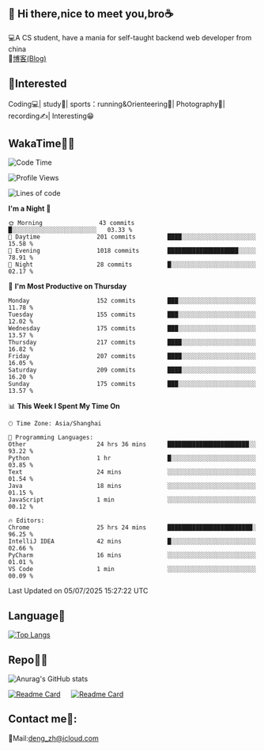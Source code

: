 👋 Hi there,nice to meet you,bro☕
---
💻A CS student, have a mania for self-taught backend web developer from china   
📌[博客(Blog)](https://github.com/HealUP/MyBlog)

 <!-- waka-box start -->
 <!-- waka-box end -->
 
🧲**Interested**
--
Coding💻| study📖| sports：running&Orienteering🏃‍| Photography📸| recording✍️| Interesting😁

WakaTime👨‍💻
---
<!--START_SECTION:waka-->
![Code Time](http://img.shields.io/badge/Code%20Time-3%2C232%20hrs%2034%20mins-blue)

![Profile Views](http://img.shields.io/badge/Profile%20Views-0-blue)

![Lines of code](https://img.shields.io/badge/From%20Hello%20World%20I%27ve%20Written-205.1%20thousand%20lines%20of%20code-blue)

**I'm a Night 🦉** 

```text
🌞 Morning                43 commits          █░░░░░░░░░░░░░░░░░░░░░░░░   03.33 % 
🌆 Daytime                201 commits         ████░░░░░░░░░░░░░░░░░░░░░   15.58 % 
🌃 Evening                1018 commits        ████████████████████░░░░░   78.91 % 
🌙 Night                  28 commits          █░░░░░░░░░░░░░░░░░░░░░░░░   02.17 % 
```
📅 **I'm Most Productive on Thursday** 

```text
Monday                   152 commits         ███░░░░░░░░░░░░░░░░░░░░░░   11.78 % 
Tuesday                  155 commits         ███░░░░░░░░░░░░░░░░░░░░░░   12.02 % 
Wednesday                175 commits         ███░░░░░░░░░░░░░░░░░░░░░░   13.57 % 
Thursday                 217 commits         ████░░░░░░░░░░░░░░░░░░░░░   16.82 % 
Friday                   207 commits         ████░░░░░░░░░░░░░░░░░░░░░   16.05 % 
Saturday                 209 commits         ████░░░░░░░░░░░░░░░░░░░░░   16.20 % 
Sunday                   175 commits         ███░░░░░░░░░░░░░░░░░░░░░░   13.57 % 
```


📊 **This Week I Spent My Time On** 

```text
🕑︎ Time Zone: Asia/Shanghai

💬 Programming Languages: 
Other                    24 hrs 36 mins      ███████████████████████░░   93.22 % 
Python                   1 hr                █░░░░░░░░░░░░░░░░░░░░░░░░   03.85 % 
Text                     24 mins             ░░░░░░░░░░░░░░░░░░░░░░░░░   01.54 % 
Java                     18 mins             ░░░░░░░░░░░░░░░░░░░░░░░░░   01.15 % 
JavaScript               1 min               ░░░░░░░░░░░░░░░░░░░░░░░░░   00.12 % 

🔥 Editors: 
Chrome                   25 hrs 24 mins      ████████████████████████░   96.25 % 
IntelliJ IDEA            42 mins             █░░░░░░░░░░░░░░░░░░░░░░░░   02.66 % 
PyCharm                  16 mins             ░░░░░░░░░░░░░░░░░░░░░░░░░   01.01 % 
VS Code                  1 min               ░░░░░░░░░░░░░░░░░░░░░░░░░   00.09 % 
```


 Last Updated on 05/07/2025 15:27:22 UTC
<!--END_SECTION:waka-->

Language🚀
---
[![Top Langs](https://github-readme-stats.vercel.app/api/top-langs/?username=HealUP&layout=compact&hide_border=true)](https://github.com/HealUP)

Repo🧑‍💻
---
![Anurag's GitHub stats](https://github-readme-stats.vercel.app/api?username=HealUP&count_private=true&show_icons=true&theme=gruvbox&hide_border=true) 

[![Readme Card](https://github-readme-stats.vercel.app/api/pin/?username=HealUP&repo=InternetEy&theme=transparent)](https://github.com/HealUP/InternetEy) &emsp;
[![Readme Card](https://github-readme-stats.vercel.app/api/pin/?username=HealUP&repo=CampusExperience&theme=transparent)](https://github.com/HealUP/CampusExperience)


Contact me📱:
---
📮Mail:deng_zh@icloud.com  
